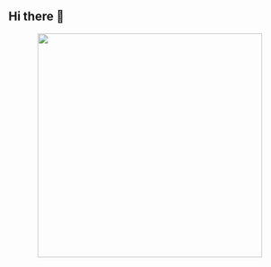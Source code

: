 ## Hi there 👋
<div id="header" align="center">
  <img src="https://media2.giphy.com/media/v1.Y2lkPTc5MGI3NjExZnN3aXZlbnl6MnQ1bW9kODF2OXk0aW1mOHVsdDd4M25xNjBuejQ4cCZlcD12MV9pbnRlcm5hbF9naWZfYnlfaWQmY3Q9cw/paTz7UZbPfTZFRYnnB/giphy.gif" width="400"/>
</div>


<!--
**pmaity7/pmaity7** is a ✨ _special_ ✨ repository because its `README.md` (this file) appears on your GitHub profile.

Here are some ideas to get you started:

- 🔭 I’m currently working on ...
- 🌱 I’m currently learning ...
- 👯 I’m looking to collaborate on ...
- 🤔 I’m looking for help with ...
- 💬 Ask me about ...
- 📫 How to reach me: ...
- 😄 Pronouns: ...
- ⚡ Fun fact: ...
-->
